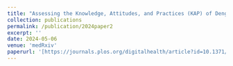 ```yaml
---
title: "Assessing the Knowledge, Attitudes, and Practices (KAP) of Dengue Fever in Thailand: A Systematic Review and Meta-Analysis"
collection: publications
permalink: /publication/2024paper2
excerpt: ''
date: 2024-05-06
venue: 'medRxiv'
paperurl: '[https://journals.plos.org/digitalhealth/article?id=10.1371/journal.pdig.0000438](https://www.medrxiv.org/content/10.1101/2024.05.04.24306876v1)'
---
```

